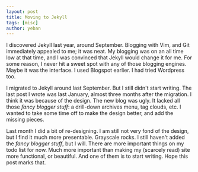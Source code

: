 ```yaml
--- 
layout: post
title: Moving to Jekyll
tags: [misc]
author: yeban
---
```


I discovered Jekyll last year, around September. Blogging with Vim, and Git
immediately appealed to me; it was neat. My blogging was on an all time low at
that time, and I was convinced that Jekyll would change it for me. For some
reason, I never hit a sweet spot with any of those blogging engines. Maybe it
was the interface. I used Blogspot earlier. I had tried Wordpress too.

I migrated to Jekyll around last September. But I still didn't start writing.
The last post I wrote was last January, almost three months after the
migration. I think it was because of the design. The new blog was ugly. It
lacked all those _fancy blogger stuff_: a drill-down archives menu, tag clouds,
etc. I wanted to take some time off to make the design better, and add the
missing pieces.

Last month I did a bit of re-designing. I am still not very fond of the design,
but I find it much more presentable. Grayscale rocks. I still haven't added the
_fancy blogger stuff_, but I will. There are more important things on my todo
list for now. Much more important than making my (scarcely read) site more
functional, or beautiful. And one of them is to start writing. Hope this post
marks that.

